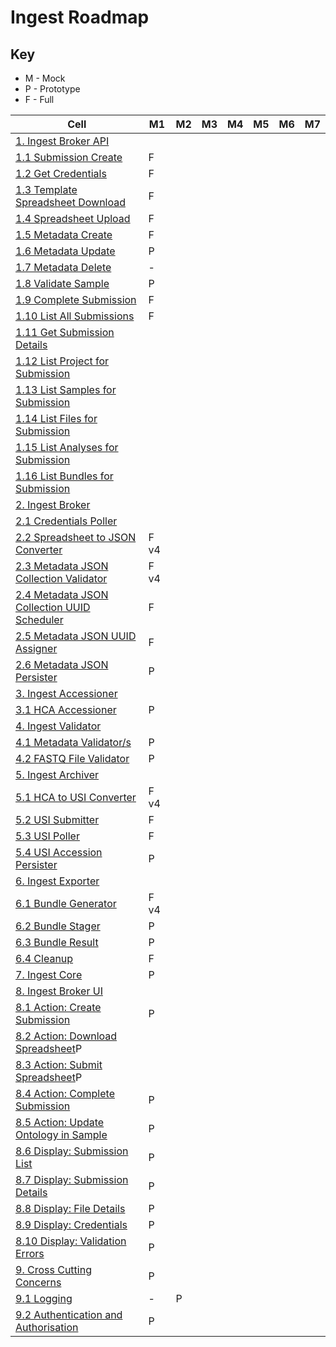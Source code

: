 # Ingest Roadmap

## Key
* M - Mock
* P - Prototype
* F - Full

|Cell|M1|M2|M3|M4|M5|M6|M7|
|----|--|--|--|--|--|--|--|
|[1. Ingest Broker API](#1-ingest-broker-apihttpsgithubcomhumancellatlasingest-broker-api)| | | | | | | |
|[1.1 Submission Create](#11-submission-create)|F| | | | | | |
|[1.2 Get Credentials](#12-get-credentials)|F| | | | | | |
|[1.3 Template Spreadsheet Download](#13-template-spreadsheet-download)|F| | | | | | |
|[1.4 Spreadsheet Upload](#14-spreadsheet-upload)|F| | | | | | |
|[1.5 Metadata Create](#15-metadata-create)|F| | | | | | |
|[1.6 Metadata Update](#16-metadata-update)|P| | | | | | |
|[1.7 Metadata Delete](#17-metadata-delete)|-| | | | | | |
|[1.8 Validate Sample](#18-validate-sample)|P| | | | | | |
|[1.9 Complete Submission](#19-complete-submission)|F| | | | | | |
|[1.10 List All Submissions](#110-list-all-submissions)|F| | | | | | |
|[1.11 Get Submission Details](#111-get-submission-details)| | | | | | | |
|[1.12 List Project for Submission](#112-list-project-for-submission)| | | | | | | |
|[1.13 List Samples for Submission](#113-list-samples-for-submission)| | | | | | | |
|[1.14 List Files for Submission](#114-list-files-for-submission)| | | | | | | |
|[1.15 List Analyses for Submission](#115-list-analyses-for-submission)| | | | | | | |
|[1.16 List Bundles for Submission](#116-list-bundles-for-submission)| | | | | | | |
|[2. Ingest Broker](#2-ingest-brokerhttpsgithubcomhumancellatlasingest-broker)| | | | | | | |
|[2.1 Credentials Poller](#21-credentials-poller)| | | | | | | |
|[2.2 Spreadsheet to JSON Converter](#22-spreadsheet-to-json-converter)|F v4| | | | | | |
|[2.3 Metadata JSON Collection Validator](#23-metadata-json-collection-validator)|F v4 | | | | | | |
|[2.4 Metadata JSON Collection UUID Scheduler](#24-metadata-json-collection-uuid-scheduler)|F | | | | | | |
|[2.5 Metadata JSON UUID Assigner](#25-metadata-json-uuid-assigner)|F| | | | | | |
|[2.6 Metadata JSON Persister](#26-metadata-json-persister)|P| | | | | | |
|[3. Ingest Accessioner](#3-ingest-accessionerhttpsgithubcomhumancellatlasingest-accessioner)| | | | | | | |
|[3.1 HCA Accessioner](#31-hca-accessioner)|P| | | | | | |
|[4. Ingest Validator](#4-ingest-validatorhttpsgithubcomhumancellatlasingest-validator)| | | | | | | |
|[4.1 Metadata Validator/s](#41-metadata-validators)|P| | | | | | |
|[4.2 FASTQ File Validator](#42-fastq-file-validator)|P| | | | | | |
|[5. Ingest Archiver](#5-ingest-archiverhttpsgithubcomhumancellatlasingest-archiver)| | | | | | | |
|[5.1 HCA to USI Converter](#51-hca-to-usi-converterhttpsgithubcomhumancellatlasingest-archiverblobmasterarchiverconverterpy)|F v4| | | | | | |
|[5.2 USI Submitter](#52-usi-submitter)|F| | | | | | |
|[5.3 USI Poller](#53-usi-poller)|F| | | | | | |
|[5.4 USI Accession Persister](#54-usi-accession-persister)|P| | | | | | |
|[6. Ingest Exporter](#6-ingest-exporterhttpsgithubcomhumancellatlasingest-exporter)| | | | | | | |
|[6.1 Bundle Generator](#61-bundle-generator)|F v4| | | | | | |
|[6.2 Bundle Stager](#62-bundle-stager)|P| | | | | | |
|[6.3 Bundle Result](#63-bundle-result)|P| | | | | | |
|[6.4 Cleanup](#64-cleanup)|F| | | | | | |
|[7. Ingest Core](#7-ingest-core)|P| | | | | | |
|[8. Ingest Broker UI](#8-ingest-broker-ui)| | | | | | | |
|[8.1 Action: Create Submission](#81-action-create-submission)|P| | | | | | |
|[8.2 Action: Download Spreadsheet](#82-action-download-spreadsheet)P| | | | | | |
|[8.3 Action: Submit Spreadsheet](#83-action-submit-spreadsheet)P| | | | | | |
|[8.4 Action: Complete Submission](#84-action-complete-submission)|P| | | | | | |
|[8.5 Action: Update Ontology in Sample](#85-action-update-ontology-in-sample)|P| | | | | | |
|[8.6 Display: Submission List](#86-display-submission-list)|P| | | | | | |
|[8.7 Display: Submission Details](#87-display-submission-details)|P| | | | | | |
|[8.8 Display: File Details](#88-display-file-details)|P| | | | | | |
|[8.9 Display: Credentials](#89-display-credentials)|P| | | | | | |
|[8.10 Display: Validation Errors](#810-display-validation-errors)|P| | | | | | |
|[9. Cross Cutting Concerns](#9-cross-cutting-concerns)|P| | | | | | |
|[9.1 Logging](#91-logging)|-|P| | | | | |
|[9.2 Authentication and Authorisation](#92-authentication-and-authorisation)|P|| | | | | |  
